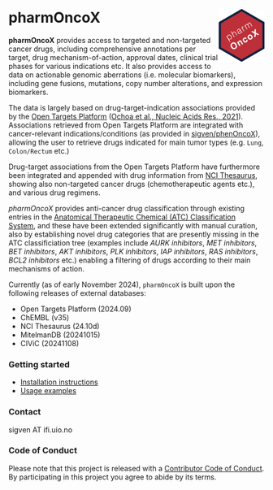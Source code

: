 &nbsp;

# pharmOncoX <a href="https://sigven.github.io/pharmOncoX/"><img src="man/figures/logo.png" align="right" height="104" width="90"/></a>

**pharmOncoX** provides access to targeted and non-targeted cancer drugs, including comprehensive annotations per target, drug mechanism-of-action, approval dates, clinical trial phases for various indications etc. It also provides access to data on actionable genomic aberrations (i.e. molecular biomarkers), including gene fusions, mutations, copy number alterations, and expression biomarkers.

The data is largely based on drug-target-indication associations provided by the [Open Targets Platform](https://targetvalidation.org) ([Ochoa et al., Nucleic Acids Res., 2021](https://doi.org/10.1093/nar/gkaa1027)). Associations retrieved from Open Targets Platform are integrated with cancer-relevant indications/conditions (as provided in [sigven/phenOncoX](https://github.com/sigven/phenOncoX)), allowing the user to retrieve drugs indicated for main tumor types (e.g. `Lung`, `Colon/Rectum` etc.) 

Drug-target associations from the Open Targets Platform have furthermore been integrated and appended with drug information from [NCI Thesaurus](https://ncithesaurus.nci.nih.gov/ncitbrowser/), showing also non-targeted cancer drugs (chemotherapeutic agents etc.), and various drug regimens.

_pharmOncoX_ provides anti-cancer drug classification through existing entries in the [Anatomical Therapeutic Chemical (ATC) Classification System](https://www.whocc.no/atc_ddd_index/), and these have been extended significantly with manual curation, also by establishing novel drug categories that are presently missing in the ATC classificiation tree (examples include _AURK inhibitors_, _MET inhibitors_, _BET inhibitors_, _AKT inhibitors_, _PLK inhibitors_, _IAP inhibitors_, _RAS inhibitors_, _BCL2 inhibitors_ etc.) enabling a filtering of drugs according to their main mechanisms of action.

Currently (as of early November 2024), `pharmOncoX` is built upon the following 
releases of external databases:

 - Open Targets Platform (2024.09)
 - ChEMBL (v35)
 - NCI Thesaurus (24.10d)
 - MitelmanDB (20241015)
 - CIViC (20241108)

### Getting started

* [Installation instructions](articles/pharmOncoX.html#installation)
* [Usage examples](articles/pharmOncoX.html#retrieval-of-drugs---examples)

### Contact

sigven AT ifi.uio.no

### Code of Conduct

Please note that this project is released with a [Contributor Code of Conduct](https://github.com/sigven/pharmOncoX/blob/main/.github/CODE_OF_CONDUCT.md). By participating in this project you agree to abide by its terms.

